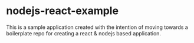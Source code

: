 # nodejs-react-example
This is a sample application created with the intention of moving towards a boilerplate repo for creating a react &amp; nodejs based application.
